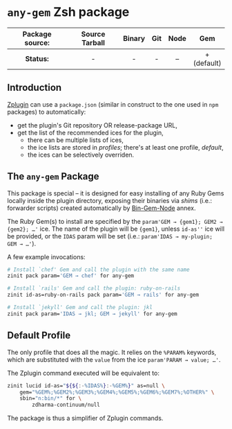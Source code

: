 # `any-gem` Zsh package

| **Package source:** | Source Tarball | Binary | Git | Node | Gem |
|:-------------------:|:--------------:|:------:|:---:|:----:|:---:|
| **Status:**         |        -       |  -     |  -  |  –   |  + <br> (default)  |

## Introduction

[Zplugin](https://github.com/zdharma-continuum/zinit) can use a `package.json`
(similar in construct to the one used in `npm` packages) to automatically:

- get the plugin's Git repository OR release-package URL,
- get the list of the recommended ices for the plugin,
    - there can be multiple lists of ices,
    - the ice lists are stored in *profiles*; there's at least one profile, *default*,
    - the ices can be selectively overriden.

## The `any-gem` Package

This package is special – it is designed for easy installing of any Ruby Gems
locally inside the plugin directory, exposing their binaries via *shims* (i.e.:
forwarder scripts) created automatically by
[Bin-Gem-Node](https://github.com/zplugin/z-a-bin-gem-gem) annex.

The Ruby Gem(s) to install are specified by the `param'GEM → {gem1}; GEM2 →
{gem2}; …'` ice. The name of the plugin will be `{gem1}`, unless `id-as''` ice
will be provided, or the `IDAS` param will be set (i.e.: `param'IDAS →
my-plugin; GEM → …'`).

A few example invocations:

```zsh
# Install `chef' Gem and call the plugin with the same name
zinit pack param='GEM → chef' for any-gem

# Install `rails' Gem and call the plugin: ruby-on-rails
zinit id-as=ruby-on-rails pack param='GEM → rails' for any-gem

# Install `jekyll' Gem and call the plugin: jkl
zinit pack param='IDAS → jkl; GEM → jekyll' for any-gem
```

## Default Profile

The only profile that does all the magic. It relies on the `%PARAM%` keywords,
which are substituted with the `value` from the ice `param'PARAM → value; …'`.

The Zplugin command executed will be equivalent to:

```zsh
zinit lucid id-as="${${:-%IDAS%}:-%GEM%}" as=null \
    gem="%GEM%;%GEM2%;%GEM3%;%GEM4%;%GEM5%;%GEM6%;%GEM7%;%OTHER%" \
    sbin="n:bin/*" for \
        zdharma-continuum/null
```

The package is thus a simplifier of Zplugin commands.

<!-- vim:set ft=markdown tw=80 fo+=an1 autoindent: -->
